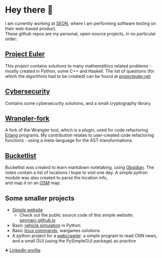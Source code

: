 # Hey there 👋

I am currently working at [SEON](https://seon.io), where I am performing software testing on their web-based product.  
These github repos are my personal, open-source projects, in no particular order:  

## [Project Euler](https://github.com/sevmarc/project_euler)

This project contains solutions to many mathemathics related problems - mostly created in Python, some C++ and Haskell. The list of questions (for which the algorithms had to be created) can be found at [projecteuler.net](https://projecteuler.net)

## [Cybersecurity](https://github.com/sevmarc/cybersecurity)

Contains some cybersecurity solutions, and a small cryptography library.

## [Wrangler-fork](https://github.com/sevmarc/wrangler)

A fork of the Wrangler tool, which is a plugin, used for code refactoring [Erlang](https://www.erlang.org) programs. My contribution relates to user-created code refactoring functions - using a meta-language for the AST-transformations.

## [Bucketlist](https://github.com/sevmarc/bucketlist)

Bucketlist was created to learn markdown notetaking, using [Obsidian](obsidian.md). The notes contain a list of locations I hope to visit one day. A simple python module was also created to parse the location info,  
and map it on an [OSM](https://www.openstreetmap.org) map.  

## Some smaller projects

- [Simple website](https://github.com/sevmarc/sevmarc.github.io)
  - Check out the public source code of this simple website: [sevmarc.github.io](https://sevmarc.github.io)
- Basic [vehicle simulation](https://github.com/sevmarc/vehicle_simulation-swtesting_practice) in Python
- Basic [linux commands](https://github.com/sevmarc/configs-linux-knowhow), wargames solutions
- A python project for a [webcrawler](https://github.com/sevmarc/pysimple-news): a simple program to read CNN news, and a small GUI (using the PySimpleGUI package) as practice

:heavy_plus_sign: [LinkedIn profile](https://www.linkedin.com/in/marton-sevella)

<!--
**sevmarc/sevmarc** is a ✨ _special_ ✨ repository because its `README.md` (this file) appears on your GitHub profile.

Here are some ideas to get you started:

- 🔭 I’m currently working on ...
- 🌱 I’m currently learning ...
- 👯 I’m looking to collaborate on ...
- 🤔 I’m looking for help with ...
- 💬 Ask me about ...
- 📫 How to reach me: ...
- 😄 Pronouns: ...
- ⚡ Fun fact: ...
-->
